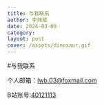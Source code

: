 ```yaml
---
title: 与我联系
author: 李炜斌
date: 2024-03-09
category: 
layout: post
cover: /assets/dinosaur.gif
---
```


#与我联系

个人邮箱：lwb.03@foxmail.com

B站账号:[40121113](https://space.bilibili.com/40121113)

